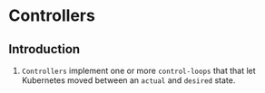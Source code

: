 # Controllers

## Introduction

1. `Controllers` implement one or more `control-loops` that that let Kubernetes moved between an `actual` and `desired` state.



